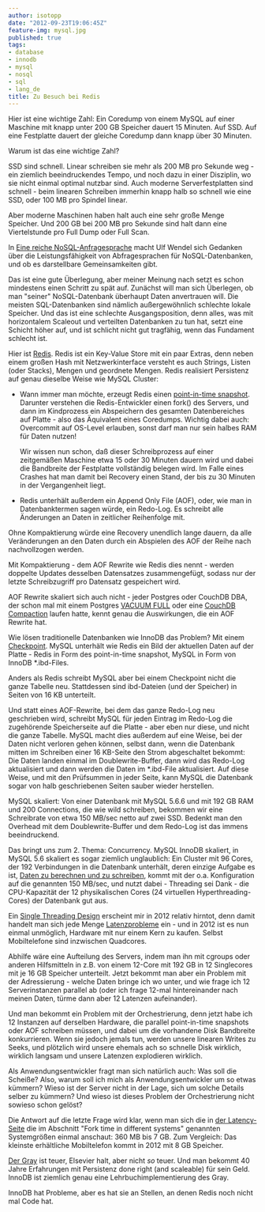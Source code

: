 ```yaml
---
author: isotopp
date: "2012-09-23T19:06:45Z"
feature-img: mysql.jpg
published: true
tags:
- database
- innodb
- mysql
- nosql
- sql
- lang_de
title: Zu Besuch bei Redis
---
```


Hier ist eine wichtige Zahl: Ein Coredump von einem MySQL auf einer Maschine mit knapp unter 200 GB Speicher dauert 15 Minuten.
Auf SSD.
Auf eine Festplatte dauert der gleiche Coredump dann knapp über 30 Minuten.

Warum ist das eine wichtige Zahl?

SSD sind schnell.
Linear schreiben sie mehr als 200 MB pro Sekunde weg - ein ziemlich beeindruckendes Tempo, und noch dazu in einer Disziplin, wo sie nicht einmal optimal nutzbar sind.
Auch moderne Serverfestplatten sind schnell - beim linearen Schreiben immerhin knapp halb so schnell wie eine SSD, oder 100 MB pro Spindel linear.

Aber moderne Maschinen haben halt auch eine sehr große Menge Speicher.
Und 200 GB bei 200 MB pro Sekunde sind halt dann eine Viertelstunde pro Full Dump oder Full Scan.

In
[Eine reiche NoSQL-Anfragesprache](http://blog.ulf-wendel.de/2012/eine-reiche-nosql-anfragesprache/)
macht Ulf Wendel sich Gedanken über die Leistungsfähigkeit von Abfragesprachen für NoSQL-Datenbanken, und ob es darstellbare Gemeinsamkeiten gibt.

Das ist eine gute Überlegung, aber meiner Meinung nach setzt es schon mindestens einen Schritt zu spät auf.
Zunächst will man sich Überlegen, ob man "seiner" NoSQL-Datenbank überhaupt Daten anvertrauen will.
Die meisten SQL-Datenbanken sind nämlich außergewöhnlich schlechte lokale Speicher.
Und das ist eine schlechte Ausgangsposition, denn alles, was mit horizontalem Scaleout und verteilten Datenbanken zu tun hat, setzt eine Schicht höher auf, und ist schlicht nicht gut tragfähig, wenn das Fundament schlecht ist.

Hier ist [Redis](http://redis.io/).
Redis ist ein Key-Value Store mit ein paar Extras, denn neben einem großen Hash mit Netzwerkinterface versteht es auch Strings, Listen (oder Stacks), Mengen und geordnete Mengen.
Redis realisiert Persistenz auf genau dieselbe Weise wie MySQL Cluster:

- Wann immer man möchte, erzeugt Redis einen
  [point-in-time snapshot](http://redis.io/commands/bgsave).
  Darunter verstehen die Redis-Entwickler einen fork() des Servers, und dann im Kindprozess ein Abspeichern des gesamten Datenbereiches auf Platte -  also das Äquivalent eines Coredumps.
  Wichtig dabei auch: Overcommit auf   OS-Level erlauben, sonst darf man nur sein halbes RAM für Daten nutzen!

  Wir wissen nun schon, daß dieser Schreibprozess auf einer zeitgemäßen Maschine etwa 15 oder 30 Minuten dauern wird und dabei die Bandbreite der Festplatte vollständig belegen wird.
  Im Falle eines Crashes hat man damit bei Recovery einen Stand, der bis zu 30 Minuten in der Vergangenheit liegt.

- Redis unterhält außerdem ein Append Only File (AOF), oder, wie man in Datenbanktermen sagen würde, ein Redo-Log.
 Es schreibt alle Änderungen an Daten in zeitlicher Reihenfolge mit.

Ohne Kompaktierung würde eine Recovery unendlich lange dauern, da alle Veränderungen an den Daten durch ein Abspielen des AOF der Reihe nach nachvollzogen werden.

Mit Kompaktierung - dem AOF Rewrite wie Redis dies nennt - werden doppelte Updates desselben Datensatzes zusammengefügt, sodass nur der letzte Schreibzugriff pro Datensatz gespeichert wird.

AOF Rewrite skaliert sich auch nicht - jeder Postgres oder CouchDB DBA, der schon mal mit einem Postgres
[VACUUM FULL](http://wiki.postgresql.org/wiki/VACUUM_FULL)
oder eine
[CouchDB Compaction](http://wiki.apache.org/couchdb/Compaction)
laufen hatte, kennt genau die Auswirkungen, die ein AOF Rewrite hat.

Wie lösen traditionelle Datenbanken wie InnoDB das Problem?
Mit einem
[Checkpoint](../2011-09-19-checkpoint-blues).
MySQL unterhält wie Redis ein Bild der aktuellen Daten auf der Platte - Redis in Form des point-in-time snapshot, MySQL in Form von InnoDB *.ibd-Files.

Anders als Redis schreibt MySQL aber bei einem Checkpoint nicht die ganze Tabelle neu.
Stattdessen sind ibd-Dateien (und der Speicher) in Seiten von 16 KB unterteilt.

Und statt eines AOF-Rewrite, bei dem das ganze Redo-Log neu geschrieben wird, schreibt MySQL für jeden Eintrag im Redo-Log die zugehörende Speicherseite auf die Platte - aber eben nur diese, und nicht die ganze Tabelle.
MySQL macht dies außerdem auf eine Weise, bei der Daten nicht verloren gehen können, selbst dann, wenn die Datenbank mitten im Schreiben einer 16 KB-Seite den Strom abgeschaltet bekommt:
Die Daten landen einmal im Doublewrite-Buffer, dann wird das Redo-Log aktualisiert und dann werden die
Daten im *.ibd-File aktualisiert.
Auf diese Weise, und mit den Prüfsummen in jeder Seite, kann MySQL die Datenbank sogar von halb geschriebenen Seiten sauber wieder herstellen.

MySQL skaliert:
Von einer Datenbank mit MySQL 5.6.6 und mit 192 GB RAM und 200 Connections, die wie wild schreiben, bekommen wir eine Schreibrate von etwa 150 MB/sec netto auf zwei SSD.
Bedenkt man den Overhead mit dem Doublewrite-Buffer und dem Redo-Log ist das immens beeindruckend.

Das bringt uns zum 2. Thema: Concurrency.
MySQL InnoDB skaliert, in MySQL 5.6 skaliert es sogar ziemlich unglaublich:
Ein Cluster mit 96 Cores, der 192 Verbindungen in die Datenbank unterhält, deren einzige Aufgabe es ist,
[Daten zu berechnen und zu schreiben](../2012-08-15-materialized-view),
kommt mit der o.a.  Konfiguration auf die genannten 150 MB/sec, und nutzt  dabei - Threading sei Dank - die CPU-Kapazität der 12 physikalischen Cores (24 virtuellen Hyperthreading-Cores) der Datenbank gut aus.

Ein
[Single Threading Design](http://www.enjoythearchitecture.com/redis-architecture)
erscheint mir in 2012 relativ hirntot, denn damit handelt man sich jede Menge
[Latenzprobleme](http://redis.io/topics/latency)
ein - und in 2012 ist es nun einmal unmöglich, Hardware mit nur einem Kern zu kaufen.
Selbst Mobiltelefone sind inzwischen Quadcores.

Abhilfe wäre eine Aufteilung des Servers, indem man ihn mit cgroups oder anderen Hilfsmitteln in z.B.  von einem 12-Core mit 192 GB in 12 Singlecores mit je 16 GB Speicher unterteilt.
Jetzt bekommt man aber ein Problem mit der Adressierung - welche Daten bringe ich wo unter, und wie frage ich 12 Serverinstanzen parallel ab (oder ich frage 12-mal hintereinander nach meinen Daten, türme dann aber 12 Latenzen aufeinander).

Und man bekommt ein Problem mit der Orchestrierung, denn jetzt habe ich 12 Instanzen auf derselben Hardware, die parallel point-in-time snapshots oder AOF schreiben müssen, und dabei um die vorhandene Disk Bandbreite konkurrieren.
Wenn sie jedoch jemals tun, werden unsere linearen Writes zu Seeks, und plötzlich wird unsere ehemals ach so schnelle Disk wirklich, wirklich langsam und unsere Latenzen explodieren wirklich.

Als Anwendungsentwickler fragt man sich natürlich auch:
Was soll die Scheiße?
Also, warum soll ich mich als Anwendungsentwickler um so etwas kümmern?
Wieso ist der Server nicht in der Lage, sich um solche Details selber zu kümmern?
Und wieso ist dieses Problem der Orchestrierung nicht sowieso schon gelöst?

Die Antwort auf die letzte Frage wird klar, wenn man sich die in
[der Latency-Seite](http://redis.io/topics/latency)
die im Abschnitt "Fork time in different systems" genannten Systemgrößen einmal anschaut:
360 MB bis 7 GB.
Zum Vergleich: Das kleinste erhältliche Mobiltelefon kommt in 2012 mit 8 GB Speicher.

[Der Gray](http://www.amazon.com/Transaction-Processing-Techniques-Management-ebook/dp/B007TM5KKM)
ist teuer, Elsevier halt, aber nicht _so_ teuer.
Und man bekommt 40 Jahre Erfahrungen mit Persistenz done right (and scaleable) für sein Geld.
InnoDB ist ziemlich genau eine Lehrbuchimplementierung des Gray.

InnoDB hat Probleme, aber es hat sie an Stellen, an denen Redis noch nicht mal Code hat.
